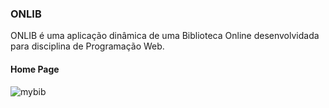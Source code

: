 ### ONLIB

ONLIB é uma aplicação dinâmica de uma Biblioteca Online desenvolvidada para disciplina de Programação Web.

#### Home Page

![mybib](https://user-images.githubusercontent.com/81490646/184778628-036b4a02-af38-433a-980f-72ef1c02bf97.png)
